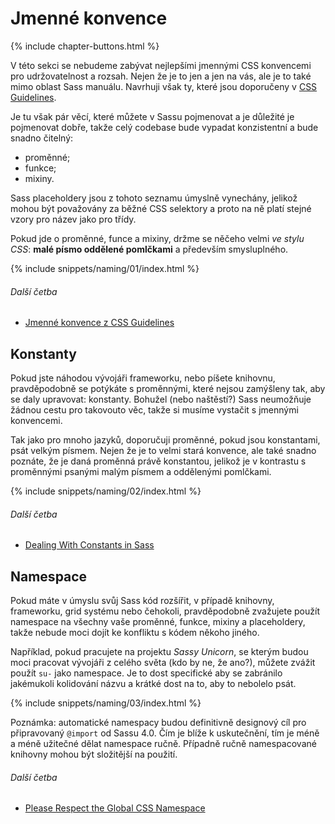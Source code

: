 
# Jmenné konvence

{% include chapter-buttons.html %}

V této sekci se nebudeme zabývat nejlepšími jmennými CSS konvencemi pro udržovatelnost a rozsah. Nejen že je to jen a jen na vás, ale je to také mimo oblast Sass manuálu. Navrhuji však ty, které jsou doporučeny v [CSS Guidelines](http://cssguidelin.es/#naming-conventions).

Je tu však pár věcí, které můžete v Sassu pojmenovat a je důležité je pojmenovat dobře, takže celý codebase bude vypadat konzistentní a bude snadno čitelný:

* proměnné;
* funkce;
* mixiny.

Sass placeholdery jsou z tohoto seznamu úmyslně vynechány, jelikož mohou být považovány za běžné CSS selektory a proto na ně platí stejné vzory pro název jako pro třídy.

Pokud jde o proměnné, funce a mixiny, držme se něčeho velmi *ve stylu CSS*: **malé písmo oddělené pomlčkami** a především smysluplného.

{% include snippets/naming/01/index.html %}

###### Další četba

* [Jmenné konvence z CSS Guidelines](http://cssguidelin.es/#naming-conventions)

## Konstanty

Pokud jste náhodou vývojáři frameworku, nebo píšete knihovnu, pravděpodobně se potýkáte s proměnnými, které nejsou zamýšleny tak, aby se daly upravovat: konstanty. Bohužel (nebo naštěstí?) Sass neumožňuje žádnou cestu pro takovouto věc, takže si musíme vystačit s jmennými konvencemi.

Tak jako pro mnoho jazyků, doporučuji proměnné, pokud jsou konstantami, psát velkým písmem. Nejen že je to velmi stará konvence, ale také snadno poznáte, že je daná proměnná právě konstantou, jelikož je v kontrastu s proměnnými psanými malým písmem a oddělenými pomlčkami.

{% include snippets/naming/02/index.html %}

###### Další četba

* [Dealing With Constants in Sass](http://www.sitepoint.com/dealing-constants-sass/)

## Namespace

Pokud máte v úmyslu svůj Sass kód rozšířit, v případě knihovny, frameworku, grid systému nebo čehokoli, pravděpodobně zvažujete použít namespace na všechny vaše proměnné, funkce, mixiny a placeholdery, takže nebude moci dojít ke konfliktu s kódem někoho jiného.

Například, pokud pracujete na projektu *Sassy Unicorn*, se kterým budou moci pracovat vývojáři z celého světa (kdo by ne, že ano?), můžete zvážit použít `su-` jako namespace. Je to dost specifické aby se zabránilo jakémukoli kolidování názvu a krátké dost na to, aby to nebolelo psát.

{% include snippets/naming/03/index.html %}

<div class="note">
  <p>Poznámka: automatické namespacy budou definitivně designový cíl pro připravovaný <code>@import</code> od Sassu 4.0. Čím je blíže k uskutečnění, tím je méně a méně užitečné dělat namespace ručně. Případně ručně namespacované knihovny mohou být složitější na použití.</p>
</div>

###### Další četba

* [Please Respect the Global CSS Namespace](http://blog.kaelig.fr/post/44554267597/please-respect-the-global-css-namespace)
